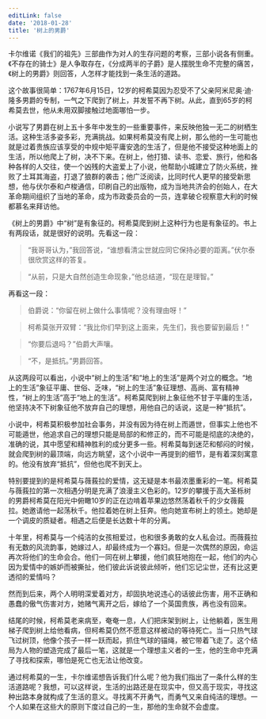 ```yaml
---
editLink: false
date: '2018-01-28'
title: '树上的男爵'
---
```


卡尔维诺《我们的祖先》三部曲作为对人的生存问题的考察，三部小说各有侧重。《不存在的骑士》是人争取存在，《分成两半的子爵》是人摆脱生命不完整的痛苦，《树上的男爵》则回答，人怎样才能找到一条生活的道路。

这个故事很简单：1767年6月15日，12岁的柯希莫因为忍受不了父亲阿米尼奥·迪·隆多男爵的专制，一气之下爬到了树上，并发誓不再下树。从此，直到65岁的柯希莫去世，他从未用双脚接触过地面哪怕一步。

小说写了男爵在树上五十多年中发生的一些重要事件，来反映他独一无二的树栖生活。这种生活多姿多彩，充满挑战。如果柯希莫没有爬上树，那么他的一生可能也就是过着贵族应该享受的中规中矩平庸安逸的生活了，但是他不接受这种地面上的生活，所以他爬上了树，决不下来。在树上，他打猎、读书、恋爱、旅行，他和各种各样的人交往，使一个凶残的大盗爱上了小说，他帮助小城建立了防火系统，挫败了土耳其海盗，打退了狼群的袭击；他广泛阅读，比同时代人更早的接受新思想，他与伏尔泰和卢梭通信，印刷自己的出版物，成为当地共济会的创始人，在大革命期间组织了当地的革命，成为市政委员会的一员，连拿破仑视察意大利的时候都慕名来拜访他。

《树上的男爵》中“树”是有象征的。柯希莫爬到树上这种行为也是有象征的。书上有两段话，就是很好的说明。先看这一段：

> “我哥哥认为，”我回答说，“谁想看清尘世就应同它保持必要的距离。”伏尔泰很欣赏这样的答复。

> “从前，只是大自然创造生命现象，”他总结道，“现在是理智。”

再看这一段：

> 伯爵说：“你留在树上做什么事情呢？没有理由呀！”

> 柯希莫张开双臂：“我比你们早到这上面来，先生们，我也要留到最后！”

> “你要后退吗？”伯爵大声嚷。

> “不，是抵抗。”男爵回答。

从这两段可以看出，小说中“树上的生活”和“地上的生活”是两个对立的概念。“地上的生活”象征平庸、世俗、乏味，“树上的生活”象征理想、高尚、富有精神性，“树上的生活”高于“地上的生活”。柯希莫爬到树上象征他不甘于平庸的生活，他坚持决不下树象征他不放弃自己的理想，用他自己的话说，这是一种“抵抗”。

小说中，柯希莫积极参加社会事务，并没有因为待在树上而遁世，但事实上他也不可能遁世，他追求自己的理想只能是局部的和修正的，而不可能是彻底的决绝的，准确的说，其中愿望和精神胜利的成分更多一些。柯希莫每到迷茫和郁闷的时候，就会爬到树的最顶端，向远方眺望，这个小说中一再提到的细节，是有着深刻寓意的。他没有放弃“抵抗”，但他也爬不到天上。

特别要提到的是柯希莫与薇莪拉的爱情，这无疑是本书最浓墨重彩的一笔。柯希莫与薇莪拉的第一次相遇分明是充满了浪漫主义色彩的。12岁的攀援于高大圣栎树的男爵柯希莫在阳光中俯瞰10岁的正在边啃着苹果边悠然荡着秋千的少女薇莪拉。她邀请他一起荡秋千。他拉着她在树上狂奔。他向她宣布树上的领土。她却是一个调皮的质疑者。相遇之后便是长达数十年的分离。

十年里，柯希莫与一个纯洁的女孩相爱过，也和很多勇敢的女人私会过。而薇莪拉有无数的风流韵事，她嫁过人，却最终成为一个寡妇。但是一次偶然的原因，命运再次将他们的生命会合。他们一同在树上攀援，他们疯狂地抱在一起，他们的内心因为爱情中的嫉妒而被撕扯，他们彼此诉说彼此倾听，他们忘记尘世，还有比这更透彻的爱情吗？

然而到后来，两个人明明深爱着对方，却固执地说违心的话彼此伤害，用不正确和愚蠢的傲气伤害对方，她赌气离开之后，嫁给了一个英国贵族，再也没有回来。

结尾的时候，柯希莫老来病至，奄奄一息，人们把床架到树上，让他躺着，医生用梯子爬到树上给他看病，但柯希莫仍然不愿意这样被动的等待死亡。当一只热气球飞过树顶，他像个孩子一样一跃而起，抓住气球的锚绳，被它带着飞走了。这个结局为人物的塑造完成了最后一笔，这就是一个理想主义者的一生，他的生命中充满了寻找和探索，哪怕是死亡也无法让他改变。

通过柯希莫的一生，卡尔维诺想告诉我们什么呢？他为我们指出了一条什么样的生活道路呢？我想，可以这样说，生活的出路还是在现实中，但又高于现实，寻找这种出路本身就构成了生活的意义。寻找离不开勇气，而勇气又来自纯洁的理想。一个人如果在这些大的原则下度过自己的一生，那他的生命就不会虚度。

